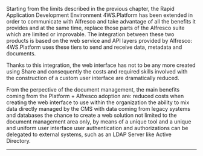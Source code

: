 Starting from the limits described in the previous chapter, the Rapid Application Development Environment 4WS.Platform has been extended in order to communicate with Alfresco and take advantage of all the benefits it provides and at the same time, replace those parts of the Alfresco suite which are limited or improvable.
The integration between these two products is based on the web service and API layers provided by Alfresco: 4WS.Platform uses these tiers to send and receive data, metadata and documents.


                                    
                                    

Thanks to this integration, the web interface has not to be any more created using Share and consequently the costs and required skills involved with the construction of a custom user interface are dramatically reduced.

From the perpective of the document management, the main benefits coming from the Platform + Alfresco adoption are:
reduced costs when creating the web interface to use within the organization
the ability to mix data directly managed by the CMS with data coming from legacy systems and databases
the chance to create a web solution not limited to the document management area only, by means of a unique tool and a unique and uniform user interface
user authentication and authorizations can be delegated to external systems, such as an LDAP Server like Active Directory.


                

---


